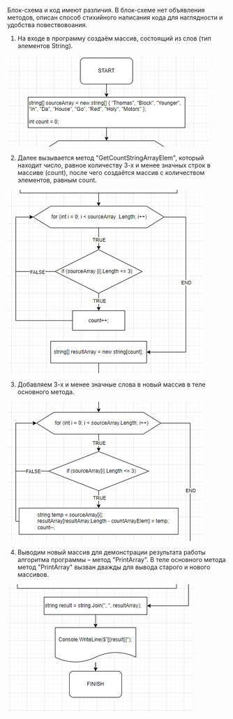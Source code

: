 Блок-схема и код имеют различия. В блок-схеме нет объявления методов, описан способ стихийного написания кода для наглядности и удобства повествовоания.

1) На входе в программу создаём массив, состоящий из слов (тип элементов String).

![Объявление массива](/images/NewArray.PNG)

2) Далее вызывается метод "GetCountStringArrayElem", который находит число, равное количеству 3-х и менее значных строк в массиве (count), после чего создаётся массив с количеством элементов, равным count.

![Метод GetCountStringArrayElem](/images/GetCountStringArrayElem.PNG)

3) Добавляем 3-х и менее значные слова в новый массив в теле основного метода.

![Заполнение нового массива](/images/Main3CharString.PNG)

4) Выводим новый массив для демонстрации результата работы алгоритма программы – метод "PrintArray". В теле основного метода метод "PrintArray" вызван дважды для вывода старого и нового массивов.

![Вывод нового массива](/images/ConsoleWriteLine.PNG)